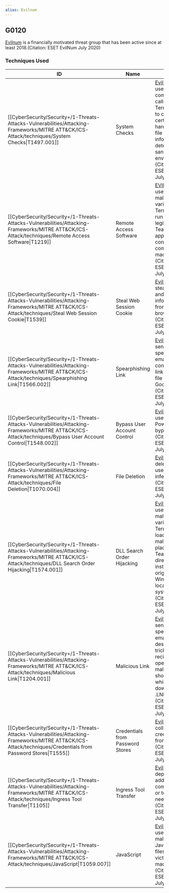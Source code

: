 ```yaml
---
alias: Evilnum
---
```


## G0120

[Evilnum](https://attack.mitre.org/groups/G0120) is a financially motivated threat group that has been active since at least 2018.(Citation: ESET EvilNum July 2020)


### Techniques Used

| ID | Name | Use |
| --- | --- | --- |
| [[CyberSecurity/Security+/1-Threats-Attacks-Vulnerabilities/Attacking-Frameworks/MITRE ATT&CK/ICS-Attack/techniques/System Checks\|T1497.001]] | System Checks | [Evilnum](https://attack.mitre.org/groups/G0120) has used a component called TerraLoader to check certain hardware and file information to detect sandboxed environments. (Citation: ESET EvilNum July 2020) |
| [[CyberSecurity/Security+/1-Threats-Attacks-Vulnerabilities/Attacking-Frameworks/MITRE ATT&CK/ICS-Attack/techniques/Remote Access Software\|T1219]] | Remote Access Software | [EVILNUM](https://attack.mitre.org/software/S0568) has used the malware variant, TerraTV, to run a legitimate TeamViewer application to connect to compromrised machines.(Citation: ESET EvilNum July 2020) |
| [[CyberSecurity/Security+/1-Threats-Attacks-Vulnerabilities/Attacking-Frameworks/MITRE ATT&CK/ICS-Attack/techniques/Steal Web Session Cookie\|T1539]] | Steal Web Session Cookie | [Evilnum](https://attack.mitre.org/groups/G0120) can steal cookies and session information from browsers.(Citation: ESET EvilNum July 2020) |
| [[CyberSecurity/Security+/1-Threats-Attacks-Vulnerabilities/Attacking-Frameworks/MITRE ATT&CK/ICS-Attack/techniques/Spearphishing Link\|T1566.002]] | Spearphishing Link | [Evilnum](https://attack.mitre.org/groups/G0120) has sent spearphishing emails containing a link to a zip file hosted on Google Drive.(Citation: ESET EvilNum July 2020) |
| [[CyberSecurity/Security+/1-Threats-Attacks-Vulnerabilities/Attacking-Frameworks/MITRE ATT&CK/ICS-Attack/techniques/Bypass User Account Control\|T1548.002]] | Bypass User Account Control | [Evilnum](https://attack.mitre.org/groups/G0120) has used PowerShell to bypass UAC.(Citation: ESET EvilNum July 2020) |
| [[CyberSecurity/Security+/1-Threats-Attacks-Vulnerabilities/Attacking-Frameworks/MITRE ATT&CK/ICS-Attack/techniques/File Deletion\|T1070.004]] | File Deletion | [Evilnum](https://attack.mitre.org/groups/G0120) has deleted files used during infection.(Citation: ESET EvilNum July 2020) |
| [[CyberSecurity/Security+/1-Threats-Attacks-Vulnerabilities/Attacking-Frameworks/MITRE ATT&CK/ICS-Attack/techniques/DLL Search Order Hijacking\|T1574.001]] | DLL Search Order Hijacking | [Evilnum](https://attack.mitre.org/groups/G0120) has used the malware variant, TerraTV, to load a malicious DLL placed in the TeamViewer directory, instead of the original Windows DLL located in a system folder.(Citation: ESET EvilNum July 2020)  |
| [[CyberSecurity/Security+/1-Threats-Attacks-Vulnerabilities/Attacking-Frameworks/MITRE ATT&CK/ICS-Attack/techniques/Malicious Link\|T1204.001]] | Malicious Link | [Evilnum](https://attack.mitre.org/groups/G0120) has sent spearphishing emails designed to trick the recipient into opening malicious shortcut links which downloads a .LNK file.(Citation: ESET EvilNum July 2020) |
| [[CyberSecurity/Security+/1-Threats-Attacks-Vulnerabilities/Attacking-Frameworks/MITRE ATT&CK/ICS-Attack/techniques/Credentials from Password Stores\|T1555]] | Credentials from Password Stores | [Evilnum](https://attack.mitre.org/groups/G0120) can collect email credentials from victims.(Citation: ESET EvilNum July 2020) |
| [[CyberSecurity/Security+/1-Threats-Attacks-Vulnerabilities/Attacking-Frameworks/MITRE ATT&CK/ICS-Attack/techniques/Ingress Tool Transfer\|T1105]] | Ingress Tool Transfer | [Evilnum](https://attack.mitre.org/groups/G0120) can deploy additional components or tools as needed.(Citation: ESET EvilNum July 2020) |
| [[CyberSecurity/Security+/1-Threats-Attacks-Vulnerabilities/Attacking-Frameworks/MITRE ATT&CK/ICS-Attack/techniques/JavaScript\|T1059.007]] | JavaScript | [Evilnum](https://attack.mitre.org/groups/G0120) has used malicious JavaScript files on the victim's machine.(Citation: ESET EvilNum July 2020) |
